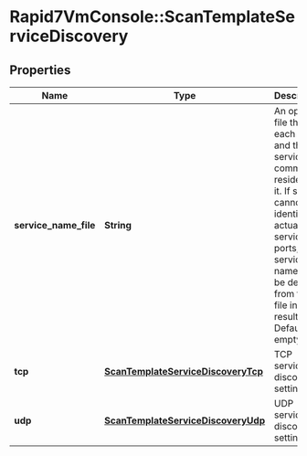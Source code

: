 # Rapid7VmConsole::ScanTemplateServiceDiscovery

## Properties
Name | Type | Description | Notes
------------ | ------------- | ------------- | -------------
**service_name_file** | **String** | An optional file that lists each port and the service that commonly resides on it. If scans cannot identify actual services on ports, service names will be derived from this file in scan results. Defaults to empty. | [optional] 
**tcp** | [**ScanTemplateServiceDiscoveryTcp**](ScanTemplateServiceDiscoveryTcp.md) | TCP service discovery settings. | [optional] 
**udp** | [**ScanTemplateServiceDiscoveryUdp**](ScanTemplateServiceDiscoveryUdp.md) | UDP service discovery settings. | [optional] 


